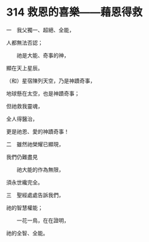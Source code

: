 # 314 救恩的喜樂——藉恩得救

一　我父獨一、超絕、全能，

人都無法否認；

　　祂是大能、奇事的神，

顯在天上星辰。

（和）星宿陳列天空，乃是神蹟奇事，

地球懸在太空，也是神蹟奇事；

但祂救我靈魂，

全人得醫治，

更是祂恩、愛的神蹟奇事！

二　雖然祂榮耀已顯現，

我們仍難盡見

　　祂大能的作為無限，

須永世纔完全。

三　聖經處處告訴我們，

祂的智慧權能；

　　一花一鳥，在在證明，

祂的全智、全能。

